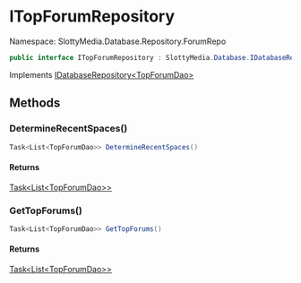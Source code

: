 # ITopForumRepository

Namespace: SlottyMedia.Database.Repository.ForumRepo

```csharp
public interface ITopForumRepository : SlottyMedia.Database.IDatabaseRepository`1[[SlottyMedia.Database.Daos.TopForumDao, SlottyMedia.Database, Version=1.0.0.0, Culture=neutral, PublicKeyToken=null]]
```

Implements [IDatabaseRepository&lt;TopForumDao&gt;](./slottymedia.database.idatabaserepository-1.md)

## Methods

### **DetermineRecentSpaces()**

```csharp
Task<List<TopForumDao>> DetermineRecentSpaces()
```

#### Returns

[Task&lt;List&lt;TopForumDao&gt;&gt;](https://docs.microsoft.com/en-us/dotnet/api/system.threading.tasks.task-1)<br>

### **GetTopForums()**

```csharp
Task<List<TopForumDao>> GetTopForums()
```

#### Returns

[Task&lt;List&lt;TopForumDao&gt;&gt;](https://docs.microsoft.com/en-us/dotnet/api/system.threading.tasks.task-1)<br>
